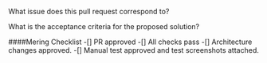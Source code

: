 What issue does this pull request correspond to?

What is the acceptance criteria for the proposed solution?

####Mering Checklist
-[] PR approved
-[] All checks pass
-[] Architecture changes approved.
-[] Manual test approved and test screenshots attached.
